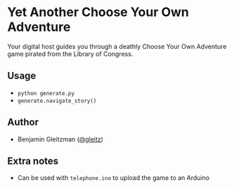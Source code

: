 Yet Another Choose Your Own Adventure
========================

Your digital host guides you through a deathly Choose Your Own Adventure game pirated from the Library of Congress.


Usage
-----

*  `python generate.py`
*  `generate.navigate_story()`

Author
------

*  Benjamin Gleitzman ([@gleitz](http://twitter.com/gleitz))

Extra notes
-----------

*  Can be used with `telephone.ino` to upload the game to an Arduino

